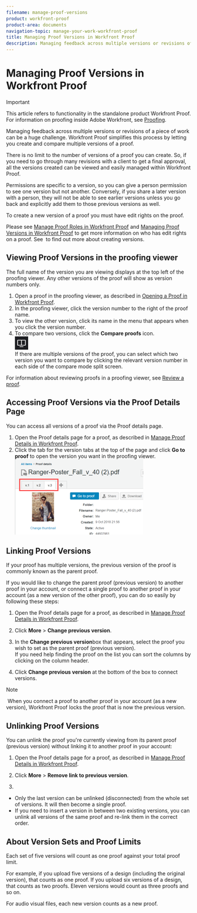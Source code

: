 ```yaml
---
filename: manage-proof-versions
product: workfront-proof
product-area: documents
navigation-topic: manage-your-work-workfront-proof
title: Managing Proof Versions in Workfront Proof
description: Managing feedback across multiple versions or revisions of a piece of work can be a huge challenge. Workfront Proof simplifies this process by letting you create and compare multiple versions of a proof.
---
```


# Managing Proof Versions in Workfront Proof

>[!IMPORTANT]
>
>This article refers to functionality in the standalone product Workfront Proof. For information on proofing inside Adobe Workfront, see [Proofing](../../../review-and-approve-work/proofing/proofing.md).

Managing feedback across multiple versions or revisions of a piece of work can be a huge challenge. Workfront Proof simplifies this process by letting you create and compare multiple versions of a proof.

There is no limit to the number of versions of a proof you can create. So, if you need to go through many revisions with a client to get a final approval, all the versions created can be viewed and easily managed within Workfront Proof.&nbsp;

Permissions are specific to a version, so you can give a person permission to see one version but not another. Conversely, if you share a later version with a person, they will not be able to see earlier versions unless you go back and explicitly add them to those previous versions as well.

To create a new version of a proof you must have edit rights on the proof.

Please see [Manage Proof Roles in Workfront Proof](../../../workfront-proof/wp-work-proofsfiles/share-proofs-and-files/manage-proof-roles.md) and [Managing Proof Versions in Workfront Proof](#) to get more information on who has edit rights on a proof. See&nbsp; to find out more about creating versions.

## Viewing Proof Versions in the proofing viewer

The full name of the version you are viewing displays at the top left of the proofing viewer. Any other versions of the proof will show as version numbers only.

1. Open a proof in the proofing viewer, as described in [Opening a Proof in Workfront Proof](../../../workfront-proof/wp-work-proofsfiles/review-proofs-wpv/open-proof.md).
1. In the proofing viewer, click the version number to the right of the proof name.
1. To view the other version, click its name in the menu that appears when you click the version number.
1. To compare two versions, click the **Compare proofs** icon.  
   ![Compare_Proofs_button.png](assets/compare-proofs-button.png)  
   If there are multiple versions of the proof, you can select which two version you want to compare by clicking the relevant version number in each side of the compare mode split screen.

For information about reviewing proofs in a proofing viewer, see [Review a proof](../../../review-and-approve-work/proofing/reviewing-proofs-within-workfront/review-a-proof/review-a-proof.md).

## Accessing Proof Versions via the Proof Details Page

You can access all versions of a proof via the Proof details page.&nbsp;

1. Open the Proof details page for a proof, as described in [Manage Proof Details in Workfront Proof](../../../workfront-proof/wp-work-proofsfiles/manage-your-work/manage-proof-details.md).
1. Click the tab for the version tabs at the top of the page and click **Go to proof** to open the version you want in the proofing viewer.  
   ![Version_tabs_on_Proof_Details_page.png](assets/version-tabs-on-proof-details-page-350x205.png)

## Linking Proof Versions

If your proof has multiple versions, the previous version of the proof is commonly known as the parent proof.

If you would like to change the parent proof (previous version) to another proof in your account, or connect a single proof to another proof in your account (as a new version of the other proof), you can do so easily by following these steps:

1. Open the Proof details page for a proof, as described in [Manage Proof Details in Workfront Proof](../../../workfront-proof/wp-work-proofsfiles/manage-your-work/manage-proof-details.md).
1. Click **More** > **Change previous version**.

1. In the **Change previous version**box that appears, select the proof you wish to set as the parent proof (previous version).  
   If you need help finding the proof on the list you can sort the columns by clicking on the column header.

1. Click **Change previous version** at the bottom of the box to connect versions.&nbsp;

>[!NOTE]
>
>&nbsp;When you connect a proof to another proof in your account (as a new version), Workfront Proof locks the proof that is now the previous version.

## Unlinking Proof Versions

You can unlink the proof you're currently viewing from its parent proof (previous version) without linking it to another proof in your account:

1. Open the Proof details page for a proof, as described in [Manage Proof Details in Workfront Proof](../../../workfront-proof/wp-work-proofsfiles/manage-your-work/manage-proof-details.md).
1. Click **More** > **Remove link to previous version**.

1.

  * Only the last version can be unlinked (disconnected) from the whole set of versions. It will then become a single proof. 
  * If you need to insert a version in between two existing versions, you can unlink all versions of the same proof and re-link them in the correct order.

## About Version Sets and Proof Limits

Each set of five versions will count as one proof against your total proof limit.

For example, if you upload five versions of a design (including the original version), that counts as one proof. If you upload six versions of a design, that counts as two proofs. Eleven versions would count as three proofs and so on.

For audio visual files, each new version counts as a new proof.
